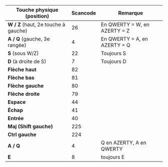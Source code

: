 | Touche physique (position)           | Scancode | Remarque                     |
| ------------------------------------ | -------- | ---------------------------- |
| **W / Z** (haut, 2e touche à gauche) | 26       | En QWERTY = W, en AZERTY = Z |
| **A / Q** (gauche, 3e rangée)        | 4        | En QWERTY = A, en AZERTY = Q |
| **S** (sous W/Z)                     | 22       | Toujours S                   |
| **D** (à droite de S)                | 7        | Toujours D                   |
| **Flèche haut**                      | 82       |                              |
| **Flèche bas**                       | 81       |                              |
| **Flèche gauche**                    | 80       |                              |
| **Flèche droite**                    | 79       |                              |
| **Espace**                           | 44       |                              |
| **Échap**                            | 41       |                              |
| **Entrée**                           | 40       |                              |
| **Maj (Shift gauche)**               | 225      |                              |
| **Ctrl gauche**                      | 224      |                              |
| **A / Q**                            | 4        | Q en AZERTY, A en QWERTY     |
| **E**    | 8        | toujours E                   |

